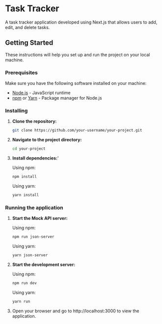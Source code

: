 # Task Tracker
A task tracker application developed using Next.js that allows users to add, edit, and delete tasks.

## Getting Started

These instructions will help you set up and run the project on your local machine.

### Prerequisites

Make sure you have the following software installed on your machine:

- [Node.js](https://nodejs.org/) - JavaScript runtime
- [npm](https://www.npmjs.com/) or [Yarn](https://yarnpkg.com/) - Package manager for Node.js

### Installing

1. **Clone the repository:**

   ```bash
   git clone https://github.com/your-username/your-project.git
   ```
2. **Navigate to the project directory:**

   ```bash
   cd your-project
   ```
3. **Install dependencies:**'
   
   Using npm:
   ```bash
   npm install
   ```
   Using yarn:
   ```bash
   yarn install
   ```

### Running the application
1. **Start the Mock API server:**

      Using npm:
   ```bash
   npm run json-server
   ```
   Using yarn:
   ```bash
   yarn json-server
   ```
2. **Start the development server:**
   
   Using npm:
   ```bash
   npm run dev
   ```
   Using yarn:
   ```bash
   yarn run
   ```

3. Open your browser and go to http://localhost:3000 to view the application.
